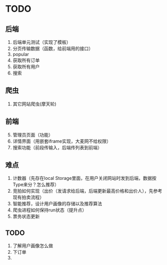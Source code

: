 # TODO

## 后端

1. 后端单元测试（实现了模板）
2. 分页传输数据（函数，给前端用的接口）
3. popular
4. 获取所有订单
5. 获取所有用户
6. 搜索

## 爬虫

1. 其它网站爬虫(摩天轮)

## 前端

5. 管理员页面（功能）
6. 详情界面（用嵌套iframe实现，大麦网不给权限）
7. 搜索功能（前段传输入，后端传列表到前端）

## 难点

1. 计数器（先存在local Storage里面，在用户关闭网站时发到后端，数据按Type来分？怎么推荐）
2. 竞拍如何实现（出价（发请求给后端，后端更新最高价格和出价人），先参考现有拍卖流程）
3. 智能推荐，设计用户画像的存储以及推荐算法
4. 爬虫进程如何保持run状态（提升点）
5. 票务状态更新

## TODO

1. 了解用户画像怎么做
2. 下订单
3. 

